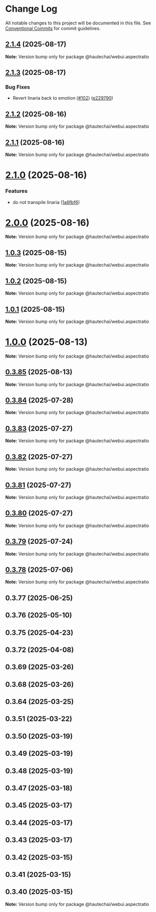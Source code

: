 # Change Log

All notable changes to this project will be documented in this file.
See [Conventional Commits](https://conventionalcommits.org) for commit guidelines.

## [2.1.4](https://github.com/HautechAI/webui/compare/@hautechai/webui.aspectratio@2.1.3...@hautechai/webui.aspectratio@2.1.4) (2025-08-17)

**Note:** Version bump only for package @hautechai/webui.aspectratio

## [2.1.3](https://github.com/HautechAI/webui/compare/@hautechai/webui.aspectratio@2.1.2...@hautechai/webui.aspectratio@2.1.3) (2025-08-17)

### Bug Fixes

- Revert linaria back to emotion ([#102](https://github.com/HautechAI/webui/issues/102)) ([e229790](https://github.com/HautechAI/webui/commit/e229790dae8eba4b3037bbe41365e5a73ab7f6dc))

## [2.1.2](https://github.com/HautechAI/webui/compare/@hautechai/webui.aspectratio@2.1.1...@hautechai/webui.aspectratio@2.1.2) (2025-08-16)

**Note:** Version bump only for package @hautechai/webui.aspectratio

## [2.1.1](https://github.com/HautechAI/webui/compare/@hautechai/webui.aspectratio@2.1.0...@hautechai/webui.aspectratio@2.1.1) (2025-08-16)

**Note:** Version bump only for package @hautechai/webui.aspectratio

# [2.1.0](https://github.com/HautechAI/webui/compare/@hautechai/webui.aspectratio@1.0.3...@hautechai/webui.aspectratio@2.1.0) (2025-08-16)

### Features

- do not transpile linaria ([1a6fbf6](https://github.com/HautechAI/webui/commit/1a6fbf6353a0e5028040006b5045170cf83f1ba0))

# [2.0.0](https://github.com/HautechAI/webui/compare/@hautechai/webui.aspectratio@1.0.3...@hautechai/webui.aspectratio@2.0.0) (2025-08-16)

**Note:** Version bump only for package @hautechai/webui.aspectratio

## [1.0.3](https://github.com/HautechAI/webui/compare/@hautechai/webui.aspectratio@1.0.2...@hautechai/webui.aspectratio@1.0.3) (2025-08-15)

**Note:** Version bump only for package @hautechai/webui.aspectratio

## [1.0.2](https://github.com/HautechAI/webui/compare/@hautechai/webui.aspectratio@1.0.1...@hautechai/webui.aspectratio@1.0.2) (2025-08-15)

**Note:** Version bump only for package @hautechai/webui.aspectratio

## [1.0.1](https://github.com/HautechAI/webui/compare/@hautechai/webui.aspectratio@1.0.0...@hautechai/webui.aspectratio@1.0.1) (2025-08-15)

**Note:** Version bump only for package @hautechai/webui.aspectratio

# [1.0.0](https://github.com/HautechAI/webui/compare/@hautechai/webui.aspectratio@0.3.85...@hautechai/webui.aspectratio@1.0.0) (2025-08-13)

**Note:** Version bump only for package @hautechai/webui.aspectratio

## [0.3.85](https://github.com/HautechAI/webui/compare/@hautechai/webui.aspectratio@0.3.84...@hautechai/webui.aspectratio@0.3.85) (2025-08-13)

**Note:** Version bump only for package @hautechai/webui.aspectratio

## [0.3.84](https://github.com/HautechAI/webui/compare/@hautechai/webui.aspectratio@0.3.83...@hautechai/webui.aspectratio@0.3.84) (2025-07-28)

**Note:** Version bump only for package @hautechai/webui.aspectratio

## [0.3.83](https://github.com/HautechAI/webui/compare/@hautechai/webui.aspectratio@0.3.82...@hautechai/webui.aspectratio@0.3.83) (2025-07-27)

**Note:** Version bump only for package @hautechai/webui.aspectratio

## [0.3.82](https://github.com/HautechAI/webui/compare/@hautechai/webui.aspectratio@0.3.81...@hautechai/webui.aspectratio@0.3.82) (2025-07-27)

**Note:** Version bump only for package @hautechai/webui.aspectratio

## [0.3.81](https://github.com/HautechAI/webui/compare/@hautechai/webui.aspectratio@0.3.80...@hautechai/webui.aspectratio@0.3.81) (2025-07-27)

**Note:** Version bump only for package @hautechai/webui.aspectratio

## [0.3.80](https://github.com/HautechAI/webui/compare/@hautechai/webui.aspectratio@0.3.79...@hautechai/webui.aspectratio@0.3.80) (2025-07-27)

**Note:** Version bump only for package @hautechai/webui.aspectratio

## [0.3.79](https://github.com/HautechAI/webui/compare/@hautechai/webui.aspectratio@0.3.78...@hautechai/webui.aspectratio@0.3.79) (2025-07-24)

**Note:** Version bump only for package @hautechai/webui.aspectratio

## [0.3.78](https://github.com/HautechAI/webui/compare/@hautechai/webui.aspectratio@0.3.77...@hautechai/webui.aspectratio@0.3.78) (2025-07-06)

**Note:** Version bump only for package @hautechai/webui.aspectratio

## 0.3.77 (2025-06-25)

## 0.3.76 (2025-05-10)

## 0.3.75 (2025-04-23)

## 0.3.72 (2025-04-08)

## 0.3.69 (2025-03-26)

## 0.3.68 (2025-03-26)

## 0.3.64 (2025-03-25)

## 0.3.51 (2025-03-22)

## 0.3.50 (2025-03-19)

## 0.3.49 (2025-03-19)

## 0.3.48 (2025-03-19)

## 0.3.47 (2025-03-18)

## 0.3.45 (2025-03-17)

## 0.3.44 (2025-03-17)

## 0.3.43 (2025-03-17)

## 0.3.42 (2025-03-15)

## 0.3.41 (2025-03-15)

## 0.3.40 (2025-03-15)

**Note:** Version bump only for package @hautechai/webui.aspectratio
